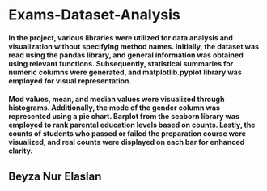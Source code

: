 # Exams-Dataset-Analysis

#### In the project, various libraries were utilized for data analysis and visualization without specifying method names. Initially, the dataset was read using the pandas library, and general information was obtained using relevant functions. Subsequently, statistical summaries for numeric columns were generated, and matplotlib.pyplot library was employed for visual representation.

#### Mod values, mean, and median values were visualized through histograms. Additionally, the mode of the gender column was represented using a pie chart. Barplot from the seaborn library was employed to rank parental education levels based on counts. Lastly, the counts of students who passed or failed the preparation course were visualized, and real counts were displayed on each bar for enhanced clarity.

## Beyza Nur Elaslan

